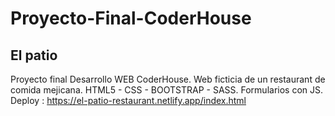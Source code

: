 # Proyecto-Final-CoderHouse
## El patio
Proyecto final Desarrollo WEB CoderHouse.  Web ficticia de un restaurant de comida mejicana. HTML5 - CSS - BOOTSTRAP - SASS. Formularios con JS. 
Deploy : 
https://el-patio-restaurant.netlify.app/index.html

